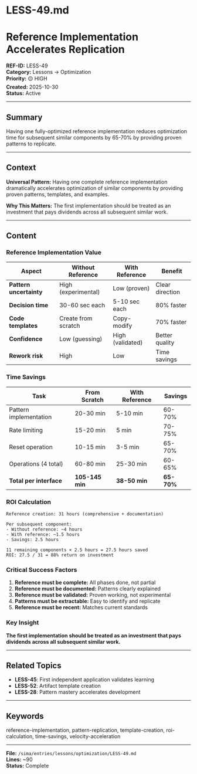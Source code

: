 # LESS-49.md

# Reference Implementation Accelerates Replication

**REF-ID:** LESS-49  
**Category:** Lessons → Optimization  
**Priority:** 🟡 HIGH  
**Created:** 2025-10-30  
**Status:** Active

---

## Summary

Having one fully-optimized reference implementation reduces optimization time for subsequent similar components by 65-70% by providing proven patterns to replicate.

---

## Context

**Universal Pattern:**
Having one complete reference implementation dramatically accelerates optimization of similar components by providing proven patterns, templates, and examples.

**Why This Matters:**
The first implementation should be treated as an investment that pays dividends across all subsequent similar work.

---

## Content

### Reference Implementation Value

| Aspect | Without Reference | With Reference | Benefit |
|--------|------------------|----------------|---------|
| **Pattern uncertainty** | High (experimental) | Low (proven) | Clear direction |
| **Decision time** | 30-60 sec each | 5-10 sec each | 80% faster |
| **Code templates** | Create from scratch | Copy-modify | 70% faster |
| **Confidence** | Low (guessing) | High (validated) | Better quality |
| **Rework risk** | High | Low | Time savings |

### Time Savings

| Task | From Scratch | With Reference | Savings |
|------|-------------|----------------|---------|
| Pattern implementation | 20-30 min | 5-10 min | 60-70% |
| Rate limiting | 15-20 min | 5 min | 70-75% |
| Reset operation | 10-15 min | 3-5 min | 65-70% |
| Operations (4 total) | 60-80 min | 25-30 min | 60-65% |
| **Total per interface** | **105-145 min** | **38-50 min** | **65-70%** |

### ROI Calculation

```
Reference creation: 31 hours (comprehensive + documentation)

Per subsequent component:
- Without reference: ~4 hours
- With reference: ~1.5 hours
- Savings: 2.5 hours

11 remaining components × 2.5 hours = 27.5 hours saved
ROI: 27.5 / 31 = 88% return on investment
```

### Critical Success Factors

1. **Reference must be complete:** All phases done, not partial
2. **Reference must be documented:** Patterns clearly explained
3. **Reference must be validated:** Proven working, not experimental
4. **Patterns must be extractable:** Easy to identify and replicate
5. **Reference must be recent:** Matches current standards

### Key Insight

**The first implementation should be treated as an investment that pays dividends across all subsequent similar work.**

---

## Related Topics

- **LESS-45**: First independent application validates learning
- **LESS-52**: Artifact template creation
- **LESS-28**: Pattern mastery accelerates development

---

## Keywords

reference-implementation, pattern-replication, template-creation, roi-calculation, time-savings, velocity-acceleration

---

**File:** `/sima/entries/lessons/optimization/LESS-49.md`  
**Lines:** ~90  
**Status:** Complete
